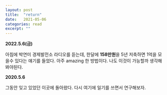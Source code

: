 ```yaml
---
layout: post
title:  "return"
date:   2021-05-06
categories: read
excerpt: ""
---
```


**2022.5.6(금)**

아침에 박연미 경제발전소 라디오를 듣는데, 한달에 **158만원**을 5년 저축하면 1억을 모을수 있다는 얘기를 들었다.
아주 amazing 한 방법이다. 나도 이것이 가능할까 생각해봐야된다. 



**2020.5.6**


그동안 잊고 있었던 이곳에 돌아왔다. 다시 여기에 일기를 쓰면서 연구해보자. 
